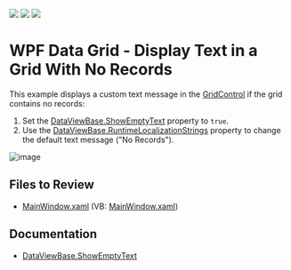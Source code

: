 <!-- default badges list -->
![](https://img.shields.io/endpoint?url=https://codecentral.devexpress.com/api/v1/VersionRange/128649877/22.2.2%2B)
[![](https://img.shields.io/badge/Open_in_DevExpress_Support_Center-FF7200?style=flat-square&logo=DevExpress&logoColor=white)](https://supportcenter.devexpress.com/ticket/details/E1786)
[![](https://img.shields.io/badge/📖_How_to_use_DevExpress_Examples-e9f6fc?style=flat-square)](https://docs.devexpress.com/GeneralInformation/403183)
<!-- default badges end -->

# WPF Data Grid - Display Text in a Grid With No Records

This example displays a custom text message in the [GridControl](https://docs.devexpress.com/WPF/DevExpress.Xpf.Grid.GridControl) if the grid contains no records:

1. Set the [DataViewBase.ShowEmptyText](https://docs.devexpress.com/WPF/DevExpress.Xpf.Grid.DataViewBase.ShowEmptyText) property to `true`.
2. Use the [DataViewBase.RuntimeLocalizationStrings](https://docs.devexpress.com/WPF/DevExpress.Xpf.Grid.DataViewBase.RuntimeLocalizationStrings) property to change the default text message ("No Records").

![image](https://github.com/DevExpress-Examples/wpf-data-grid-display-text-in-grid-with-no-records/assets/65009440/75dfd446-af13-4812-9587-ecaf9a012ba2)

## Files to Review

* [MainWindow.xaml](./CS/GridExample/MainWindow.xaml) (VB: [MainWindow.xaml](./VB/GridExample/MainWindow.xaml))

## Documentation

* [DataViewBase.ShowEmptyText](https://docs.devexpress.com/WPF/DevExpress.Xpf.Grid.DataViewBase.ShowEmptyText)

